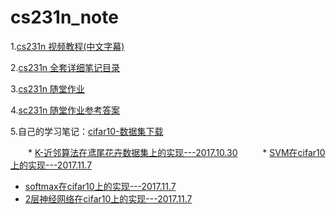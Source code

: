cs231n_note
===
1.[cs231n 视频教程(中文字幕)](http://study.163.com/course/introduction.htm?courseId=1003223001)　　

2.[cs231n 全套详细笔记目录](/cs231n详细笔记.md)　　　

3.[cs231n 随堂作业](https://www.zhihu.com/search?type=content&q=%E6%96%AF%E5%9D%A6%E7%A6%8FCS231n%E8%AF%BE%E7%A8%8B%E4%BD%9C%E4%B8%9A)　　

4.[sc231n 随堂作业参考答案](http://www.cnblogs.com/daihengchen/tag/CS231n/)　　

5.自己的学习笔记：[cifar10-数据集下载](http://blog.csdn.net/garfielder007/article/details/51480844)　　　　　　　　

　　* [K-近邻算法在鸢尾花卉数据集上的实现---2017.10.30](/KNN.py)  
　　* [SVM在cifar10上的实现---2017.11.7](/SVM_cifar10.py)
   * [softmax在cifar10上的实现---2017.11.7](/softmax_cifar10.py)
   * [2层神经网络在cifar10上的实现---2017.11.7](/two_layers_network_cifar.py)
   
